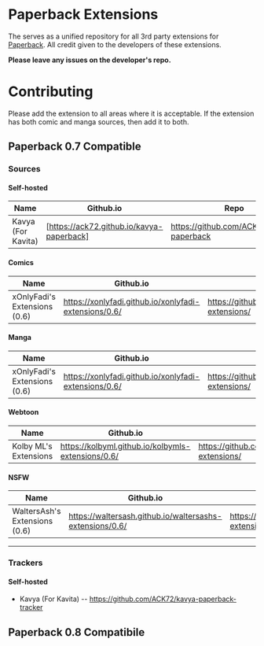 # Paperback Extensions
The serves as a unified repository for all 3rd party extensions for [Paperback](https://apps.apple.com/us/app/paperback-a-komga-client/id1626613373).
All credit given to the developers of these extensions.

**Please leave any issues on the developer's repo.**

# Contributing
Please add the extension to all areas where it is acceptable. If the extension has both comic and manga sources, then add it to both.

## Paperback 0.7 Compatible
### Sources
#### Self-hosted
| Name               | Github.io                               | Repo                                     |
|--------------------|-----------------------------------------|------------------------------------------|
| Kavya (For Kavita) | [https://ack72.github.io/kavya-paperback] | https://github.com/ACK72/kavya-paperback |

#### Comics
| Name               | Github.io                               | Repo                                     |
|--------------------|-----------------------------------------|------------------------------------------|
| xOnlyFadi's Extensions (0.6)| https://xonlyfadi.github.io/xonlyfadi-extensions/0.6/ | https://github.com/xonlyfadi/xonlyfadi-extensions/ |

#### Manga
| Name               | Github.io                               | Repo                                     |
|--------------------|-----------------------------------------|------------------------------------------|
| xOnlyFadi's Extensions (0.6)| https://xonlyfadi.github.io/xonlyfadi-extensions/0.6/ | https://github.com/xonlyfadi/xonlyfadi-extensions/ |

#### Webtoon
| Name               | Github.io                               | Repo                                     |
|--------------------|-----------------------------------------|------------------------------------------|
| Kolby ML's Extensions | https://kolbyml.github.io/kolbymls-extensions/0.6/ | https://github.com/kolbyml/kolbymls-extensions/ |

#### NSFW
| Name               | Github.io                               | Repo                                     |
|--------------------|-----------------------------------------|------------------------------------------|
| WaltersAsh's Extensions (0.6) | https://waltersash.github.io/waltersashs-extensions/0.6/ | https://github.com/waltersash/waltersashs-extensions/ |

---

### Trackers
#### Self-hosted
- Kavya (For Kavita) -- https://github.com/ACK72/kavya-paperback-tracker

## Paperback 0.8 Compatibile